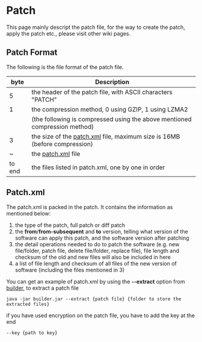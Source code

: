 # Patch #

This page mainly descript the patch file, for the way to create the patch, apply the patch etc., please visit other wiki pages.

## Patch Format ##

The following is the file format of the patch file.

| byte | Description |
| --- | --- |
| 5 | the header of the patch file, with ASCII characters "PATCH" |
| 1 | the compression method, 0 using GZIP, 1 using LZMA2 |
| | (the following is compressed using the above mentioned compression method) |
| 3 | the size of the [patch.xml](#patchxml) file, maximum size is 16MB (before compression) |
| ~ | the [patch.xml](#patchxml) file |
| to end | the files listed in patch.xml, one by one in order |


## Patch.xml ##

The patch.xml is packed in the patch. It contains the information as mentioned below:

1. the type of the patch, full patch or diff patch
2. the **from**/**from-subsequent** and **to** version, telling what version of the software can apply this patch, and the software version after patching
3. the detail operations needed to do to patch the software (e.g. new file/folder, patch file, delete file/folder, replace file), file length and checksum of the old and new files will also be included in here
4. a list of file length and checksum of all files of the new version of software (including the files mentioned in 3)


You can get an example of patch.xml by using the **--extract** option from [builder](https://github.com/cws1989/software-updater/blob/master/wiki/Overview.md#31-builder), to extract a patch file
```
java -jar builder.jar --extract {patch file} {folder to store the extracted files}
```
if you have used encryption on the patch file, you have to add the key at the end
```
--key {path to key}
```
